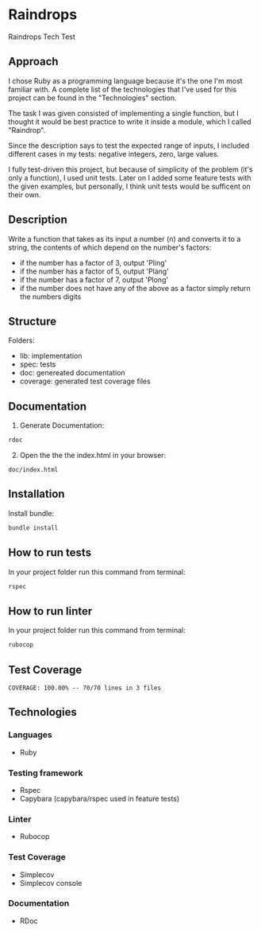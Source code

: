 # Raindrops

Raindrops Tech Test

## Approach
I chose Ruby as a programming language because it's the one I'm most familiar with. A complete list of the technologies that I've used for this project can be found in the "Technologies" section.

The task I was given consisted of implementing a single function, but I thought it would be best practice to write it inside a module, which I called "Raindrop".

Since the description says to test the expected range of inputs, I included different cases in my tests: negative integers, zero, large values.

I fully test-driven this project, but because of simplicity of the problem (it's  only a function), I used unit tests. Later on I added some feature tests with the given examples, but personally, I think unit tests would be sufficent on their own.

## Description
Write a function that takes as its input a number (n) and converts it to a string, the contents of which depend on the number's factors:
- if the number has a factor of 3, output 'Pling'
- if the number has a factor of 5, output 'Plang'
- if the number has a factor of 7, output 'Plong'
- if the number does not have any of the above as a factor simply return the numbers digits

## Structure
Folders:
- lib: implementation
- spec: tests
- doc: genereated documentation
- coverage: generated test coverage files

## Documentation
1. Generate Documentation:
```bash
rdoc
```
2. Open the the the index.html in your browser:
```text
doc/index.html
```
## Installation
Install bundle:
```bash
bundle install
```

## How to run tests
In your project folder run this command from terminal:
```bash
rspec
```

## How to run linter
In your project folder run this command from terminal:
```bash
rubocop
```

## Test Coverage
```text
COVERAGE: 100.00% -- 70/70 lines in 3 files
```

## Technologies
### Languages
- Ruby

### Testing framework
- Rspec
- Capybara (capybara/rspec used in feature tests)

### Linter
- Rubocop

### Test Coverage
- Simplecov
- Simplecov console

### Documentation
- RDoc
